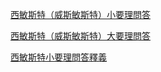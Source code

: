 [西敏斯特（威斯敏斯特）小要理問答](https://github.com/jksr/midian40yr/blob/main/%E7%B3%BB%E7%B5%B1%E7%A5%9E%E5%AD%B8/refs/%E9%9F%A6%E6%95%8F%E6%96%AF%E5%BE%B7%E5%B0%8F%E8%A6%81%E7%90%86%E9%97%AE%E7%AD%94.pdf) 

[西敏斯特（威斯敏斯特）大要理問答](https://github.com/jksr/midian40yr/blob/main/%E7%B3%BB%E7%B5%B1%E7%A5%9E%E5%AD%B8/refs/%E9%9F%A6%E6%95%8F%E6%96%AF%E5%BE%B7%E5%A4%A7%E8%A6%81%E7%90%86%E9%97%AE%E7%AD%94%20-%20%E6%9E%97%E6%A0%BC%E5%B0%BC%E5%B0%94%E7%A6%8F%E9%9F%B3%E4%BA%8B%E5%B7%A5.pdf)

[西敏斯特小要理問答釋義](https://github.com/jksr/midian40yr/blob/main/%E7%B3%BB%E7%B5%B1%E7%A5%9E%E5%AD%B8/refs/%E8%A5%BF%E6%95%8F%E5%B0%8F%E8%A6%81%E7%90%86%E9%97%AE%E7%AD%94%E9%87%8A%E4%B9%89-%E9%9B%85%E5%90%84%E8%B4%B9%E8%88%8D%E5%B0%94%EF%BC%88%E5%85%A8%E6%96%87%EF%BC%89.pdf)
